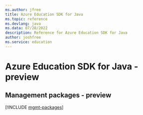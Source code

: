 ```yaml
---
ms.author: jfree
title: Azure Education SDK for Java
ms.topic: reference
ms.devlang: java
ms.data: 07/28/2022
description: Reference for Azure Education SDK for Java
author: joshfree
ms.service: education
---
```

# Azure Education SDK for Java - preview

## Management packages - preview
[!INCLUDE [mgmt-packages](education-mgmt-index.md)]
